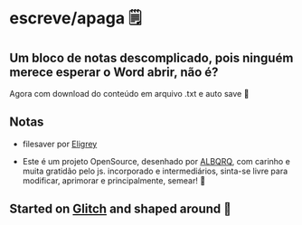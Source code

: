 escreve/apaga 🗒️
=================
## Um bloco de notas descomplicado, pois ninguém merece esperar o Word abrir, não é?
          
Agora com download do conteúdo em arquivo .txt e auto save 👾

## Notas
- filesaver por [Eligrey](http://purl.eligrey.com/github/FileSaver.js)

- Este é um projeto OpenSource, desenhado por [ALBQRQ](https://twitter.com/heyalbqrq),
  com carinho e muita gratidão pelo js. incorporado e intermediários,
  sinta-se livre para modificar, aprimorar e principalmente, semear! 🏴

Started on [Glitch](https://glitch.com/) and shaped around 💖 
-------------------
